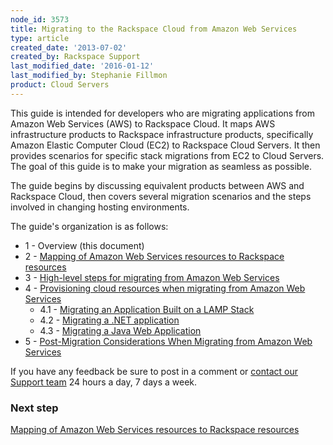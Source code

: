 ```yaml
---
node_id: 3573
title: Migrating to the Rackspace Cloud from Amazon Web Services
type: article
created_date: '2013-07-02'
created_by: Rackspace Support
last_modified_date: '2016-01-12'
last_modified_by: Stephanie Fillmon
product: Cloud Servers
---
```


This guide is intended for developers who are migrating applications
from Amazon Web Services (AWS) to Rackspace Cloud. It maps AWS
infrastructure products to Rackspace infrastructure products,
specifically Amazon Elastic Computer Cloud (EC2) to Rackspace Cloud
Servers. It then provides scenarios for specific stack migrations from
EC2 to Cloud Servers. The goal of this guide is to make your migration
as seamless as possible.

The guide begins by discussing equivalent products between AWS and
Rackspace Cloud, then covers several migration scenarios and the steps
involved in changing hosting environments.

The guide's organization is as follows:

-   1 - Overview (this document)
-   2 - [Mapping of Amazon Web Services resources to Rackspace
    resources](/how-to/mapping-of-amazon-web-services-resources-to-rackspace-resources)
-   3 - [High-level steps for migrating from Amazon Web
    Services](/how-to/high-level-steps-for-migrating-from-amazon-web-services)
-   4 - [Provisioning cloud resources when migrating from Amazon Web
    Services](/how-to/provisioning-cloud-resources-when-migrating-from-amazon-web-services)
    -   4.1 - [Migrating an Application Built on a LAMP
        Stack](/how-to/migrating-an-application-built-on-a-lamp-stack-from-amazon-web-services)
    -   4.2 - [Migrating a .NET
        application](/how-to/migrating-a-net-application-from-amazon-web-services)
    -   4.3 - [Migrating a Java Web
        Application](/how-to/migrating-a-java-web-application-from-amazon-web-services)
-   5 - [Post-Migration Considerations When Migrating from Amazon Web
    Services](/how-to/post-migration-considerations-when-migrating-from-amazon-web-services)

If you have any feedback be sure to post in a comment or [contact our
Support team](/how-to/support) 24
hours a day, 7 days a week.

### Next step

[Mapping of Amazon Web Services resources to Rackspace
resources](/how-to/mapping-of-amazon-web-services-resources-to-rackspace-resources)

